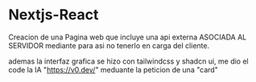 # Nextjs-React
Creacion de una Pagina web que incluye una api externa ASOCIADA AL SERVIDOR mediante <Link> para asi no tenerlo en carga del cliente.

ademas la interfaz grafica se hizo con tailwindcss y shadcn ui, me dio el code la IA "https://v0.dev/" meduante la peticion de una "card"  
